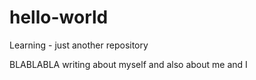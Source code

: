 # hello-world
Learning - just another repository

BLABLABLA writing about myself
and also about me and I


